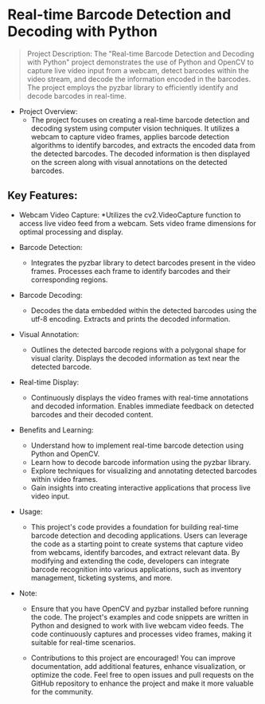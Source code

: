 # Real-time Barcode Detection and Decoding with Python

  > Project Description: The "Real-time Barcode Detection and Decoding with Python" project demonstrates the use of Python and OpenCV to capture live video input from a webcam, detect barcodes within the video stream, and decode the information encoded in the barcodes. The project employs the pyzbar library to efficiently identify and decode barcodes in real-time.

- Project Overview:
  * The project focuses on creating a real-time barcode detection and decoding system using computer vision techniques. It utilizes a webcam to capture video frames, applies barcode detection algorithms to identify barcodes, and extracts the encoded data from the detected barcodes. The decoded information is then displayed on the screen along with visual annotations on the detected barcodes.

## Key Features:

- Webcam Video Capture:
  *Utilizes the cv2.VideoCapture function to access live video feed from a webcam.
Sets video frame dimensions for optimal processing and display.

- Barcode Detection:
  * Integrates the pyzbar library to detect barcodes present in the video frames.
Processes each frame to identify barcodes and their corresponding regions.

- Barcode Decoding:
  * Decodes the data embedded within the detected barcodes using the utf-8 encoding.
Extracts and prints the decoded information.

- Visual Annotation:
  * Outlines the detected barcode regions with a polygonal shape for visual clarity.
Displays the decoded information as text near the detected barcode.

- Real-time Display:
  * Continuously displays the video frames with real-time annotations and decoded information.
Enables immediate feedback on detected barcodes and their decoded content.

- Benefits and Learning:
  * Understand how to implement real-time barcode detection using Python and OpenCV.
  * Learn how to decode barcode information using the pyzbar library.
  * Explore techniques for visualizing and annotating detected barcodes within video frames.
  * Gain insights into creating interactive applications that process live video input.

- Usage:
  * This project's code provides a foundation for building real-time barcode detection and decoding applications. Users can leverage the code as a starting point to create systems that capture video from webcams, identify barcodes, and extract relevant data. By modifying and extending the code, developers can integrate barcode recognition into various applications, such as inventory management, ticketing systems, and more.

- Note:
  * Ensure that you have OpenCV and pyzbar installed before running the code. The project's examples and code snippets are written in Python and designed to work with live webcam video feeds. The code continuously captures and processes video frames, making it suitable for real-time scenarios.

  * Contributions to this project are encouraged! You can improve documentation, add additional features, enhance visualization, or optimize the code. Feel free to open issues and pull requests on the GitHub repository to enhance the project and make it more valuable for the community.

